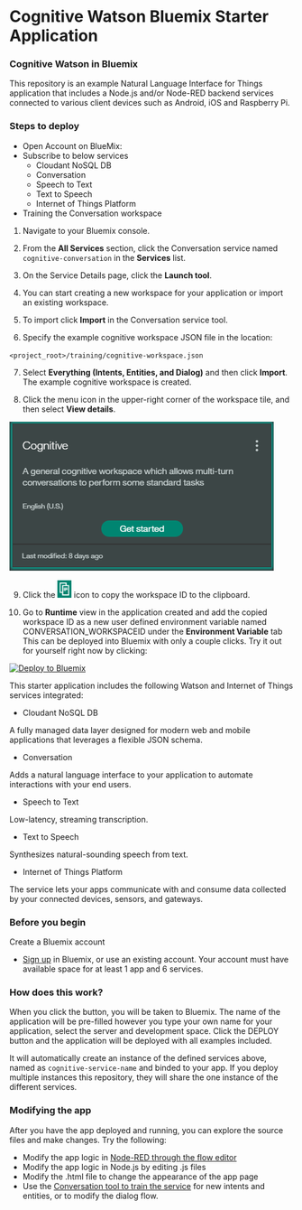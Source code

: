 Cognitive Watson Bluemix Starter Application
======================================

### Cognitive Watson in Bluemix

This repository is an example Natural Language Interface for Things application that includes a Node.js and/or Node-RED backend services connected to various client devices such as Android, iOS and Raspberry Pi.

### Steps to deploy
- Open Account on BlueMix:
- Subscribe to below services
  - Cloudant NoSQL DB
  - Conversation
  - Speech to Text
  - Text to Speech
  - Internet of Things Platform
- Training the Conversation workspace
1. Navigate to your Bluemix console.

2. From the **All Services** section, click the Conversation service named `cognitive-conversation` in the **Services** list.

3. On the Service Details page, click the **Launch tool**.

4. You can start creating a new workspace for your application or import an existing workspace.

5. To import click **Import** in the Conversation service tool.

6. Specify the example cognitive workspace JSON file in the location:

  `<project_root>/training/cognitive-workspace.json`

7. Select **Everything (Intents, Entities, and Dialog)** and then click **Import**. The example cognitive workspace is created.

8. Click the menu icon in the upper-right corner of the workspace tile, and then select **View details**.

  ![Screen capture of workspace tile menu](images/workspace_details.png)

9. Click the ![Copy](images/copy_icon.png) icon to copy the workspace ID to the clipboard.

10. Go to **Runtime** view in the application created and add the copied workspace ID as a new user defined environment variable named CONVERSATION_WORKSPACEID under the **Environment Variable** tab
This can be deployed into Bluemix with only a couple clicks. Try it out for yourself right now by clicking:

[![Deploy to Bluemix](https://bluemix.net/deploy/button.png)](https://bluemix.net/deploy?repository=https://github.com/vincebhleo/cognitive-bluemix-starter.git)

This starter application includes the following Watson and Internet of Things services integrated:

- Cloudant NoSQL DB

A fully managed data layer designed for modern web and mobile applications that leverages a flexible JSON schema.

- Conversation

Adds a natural language interface to your application to automate interactions with your end users.

- Speech to Text

Low-latency, streaming transcription.

- Text to Speech

Synthesizes natural-sounding speech from text.

- Internet of Things Platform

The service lets your apps communicate with and consume data collected by your connected devices, sensors, and gateways.

### Before you begin

Create a Bluemix account
* [Sign up][sign_up] in Bluemix, or use an existing account. Your account must have available space for at least 1 app and 6 services.

### How does this work?

When you click the button, you will be taken to Bluemix. The name of the application will be pre-filled however you type your own name for your application, select the server and development space. Click the DEPLOY button and the application will be deployed with all examples included.

It will automatically create an instance of the defined services above, named as `cognitive-service-name` and binded to your app. If you deploy multiple instances this repository, they will share the one instance of the different services.

### Modifying the app

After you have the app deployed and running, you can explore the source files and make changes. Try the following:

* Modify the app logic in [Node-RED through the flow editor][node-red]
* Modify the app logic in Node.js by editing .js files
* Modify the .html file to change the appearance of the app page
* Use the [Conversation tool to train the service][train_conversation] for new intents and entities, or to modify the dialog flow.

[sign_up]: https://console.ng.bluemix.net/registration/
[node-red]: https://github.com/vincebhleo/cognitive-bluemix-starter/tree/master/defaults#cognitive-node-red-flow
[train_conversation]: https://github.com/vincebhleo/cognitive-bluemix-starter/tree/master/training#training-the-conversation-workspace
